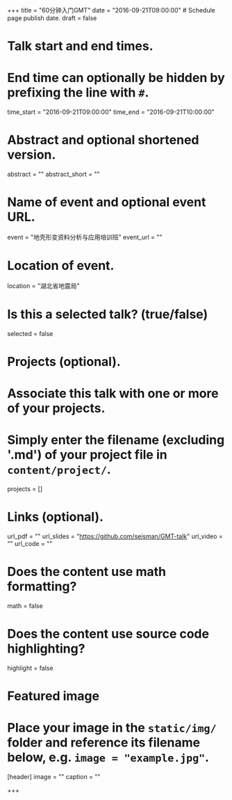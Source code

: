 +++
title = "60分钟入门GMT"
date = "2016-09-21T09:00:00"  # Schedule page publish date.
draft = false

# Talk start and end times.
#   End time can optionally be hidden by prefixing the line with `#`.
time_start = "2016-09-21T09:00:00"
time_end = "2016-09-21T10:00:00"

# Abstract and optional shortened version.
abstract = ""
abstract_short = ""

# Name of event and optional event URL.
event = "地壳形变资料分析与应用培训班"
event_url = ""

# Location of event.
location = "湖北省地震局"

# Is this a selected talk? (true/false)
selected = false

# Projects (optional).
#   Associate this talk with one or more of your projects.
#   Simply enter the filename (excluding '.md') of your project file in `content/project/`.
projects = []

# Links (optional).
url_pdf = ""
url_slides = "https://github.com/seisman/GMT-talk"
url_video = ""
url_code = ""

# Does the content use math formatting?
math = false

# Does the content use source code highlighting?
highlight = false

# Featured image
# Place your image in the `static/img/` folder and reference its filename below, e.g. `image = "example.jpg"`.
[header]
image = ""
caption = ""

+++
